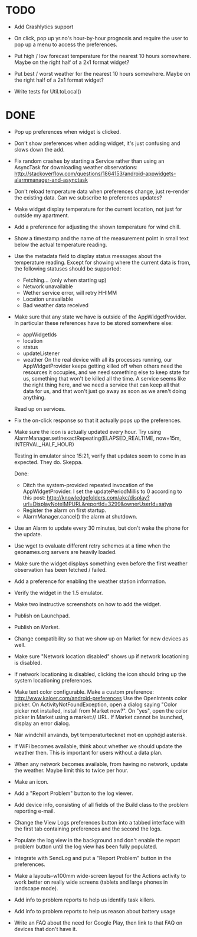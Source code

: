 # TODO
* Add Crashlytics support

* On click, pop up yr.no's hour-by-hour prognosis and require the user
  to pop up a menu to access the preferences.

* Put high / low forecast temperature for the nearest 10 hours
  somewhere.  Maybe on the right half of a 2x1 format widget?

* Put best / worst weather for the nearest 10 hours somewhere.  Maybe
  on the right half of a 2x1 format widget?

* Write tests for Util.toLocal()


# DONE
* Pop up preferences when widget is clicked.

* Don't show preferences when adding widget, it's just confusing and
  slows down the add.

* Fix random crashes by starting a Service rather than using an
  AsyncTask for downloading weather observations:
http://stackoverflow.com/questions/1864153/android-appwidgets-alarmmanager-and-asynctask

* Don't reload temperature data when preferences change, just
  re-render the existing data.  Can we subscribe to preferences
  updates?

* Make widget display temperature for the current location, not just
  for outside my apartment.

* Add a preference for adjusting the shown temperature for wind chill.

* Show a timestamp and the name of the measurement point in small text
  below the actual temperature reading.

* Use the metadata field to display status messages about the
  temperature reading.  Except for showing where the current data is
  from, the following statuses should be supported:
  * Fetching... (only when starting up)
  * Network unavailable
  * Wether service error, will retry HH:MM
  * Location unavailable
  * Bad weather data received

* Make sure that any state we have is outside of the
  AppWidgetProvider.  In particular these references have to be stored
  somewhere else:
  * appWidgetIds
  * location
  * status
  * updateListener
  * weather
  On the real device with all its processes running, our
  AppWidgetProvider keeps getting killed off when others need the
  resources it occupies, and we need something else to keep state for
  us, something that won't be killed all the time.  A service seems
  like the right thing here, and we need a service that can keep all
  that data for us, and that won't just go away as soon as we aren't
  doing anything.

  Read up on services.

* Fix the on-click response so that it actually pops up the
  preferences.

* Make sure the icon is actually updated every hour.  Try using
  AlarmManager.setInexactRepeating(ELAPSED_REALTIME, now+15m, INTERVAL_HALF_HOUR)

  Testing in emulator since 15:21, verify that updates seem to come in
  as expected.  They do.  Skeppa.

  Done:
  * Ditch the system-provided repeated invocation of the
    AppWidgetProvider.
    I set the updatePeriodMillis to 0 according to this post:
    http://knowledgefolders.com/akc/display?url=DisplayNoteIMPURL&reportId=3299&ownerUserId=satya
  * Register the alarm on first startup.
  * AlarmManager.cancel() the alarm at shutdown.

* Use an Alarm to update every 30 minutes, but don't wake the phone
  for the update.

* Use wget to evaluate different retry schemes at a time when the
  geonames.org servers are heavily loaded.

* Make sure the widget displays something even before the first
  weather observation has been fetched / failed.

* Add a preference for enabling the weather station information.

* Verify the widget in the 1.5 emulator.

* Make two instructive screenshots on how to add the widget.

* Publish on Launchpad.

* Publish on Market.

* Change compatibility so that we show up on Market for new devices as
  well.

* Make sure "Network location disabled" shows up if network
  locationing is disabled.

* If network locationing is disabled, clicking the icon should bring
  up the system locationing preferences.

* Make text color configurable.  Make a custom preference:
  http://www.kaloer.com/android-preferences
  Use the OpenIntents color picker.
  On ActivityNotFoundException, open a dialog saying "Color picker not
  installed, install from Market now?".  On "yes", open the color
  picker in Market using a market:// URL.  If Market cannot be
  launched, display an error dialog.

* När windchill används, byt temperaturtecknet mot en upphöjd
  asterisk.

* If WiFi becomes available, think about whether we should update the
  weather then.  This is important for users without a data plan.

* When any network becomes available, from having no network, update
  the weather.  Maybe limit this to twice per hour.

* Make an icon.

* Add a "Report Problem" button to the log viewer.

* Add device info, consisting of all fields of the Build class to the
  problem reporting e-mail.

* Change the View Logs preferences button into a tabbed interface with
  the first tab containing preferences and the second the logs.

* Populate the log view in the background and don't enable the report
  problem button until the log view has been fully populated.

* Integrate with SendLog and put a "Report Problem" button in the
  preferences.

* Make a layouts-w100mm wide-screen layout for the Actions activity to
  work better on really wide screens (tablets and large phones in
  landscape mode).

* Add info to problem reports to help us identify task killers.

* Add info to problem reports to help us reason about battery usage

* Write an FAQ about the need for Google Play, then link to that FAQ
  on devices that don't have it.
